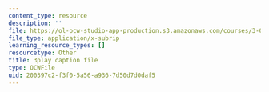 ```yaml
---
content_type: resource
description: ''
file: https://ol-ocw-studio-app-production.s3.amazonaws.com/courses/3-091sc-introduction-to-solid-state-chemistry-fall-2010/200397c2f3f05a56a9367d50d7d0daf5_iRh3Kpgg0Uc.vtt
file_type: application/x-subrip
learning_resource_types: []
resourcetype: Other
title: 3play caption file
type: OCWFile
uid: 200397c2-f3f0-5a56-a936-7d50d7d0daf5
---
```

